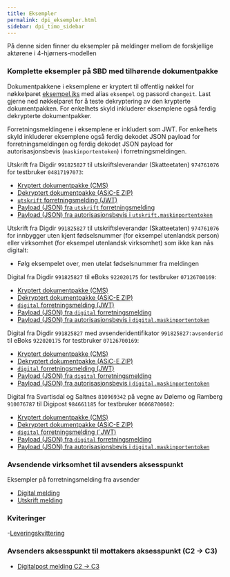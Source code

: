 ```yaml
---
title: Eksempler
permalink: dpi_eksempler.html
sidebar: dpi_timo_sidebar
---
```


<!-- ![](/images/dpi/underarbeide.png) -->

På denne siden finner du eksempler på meldinger mellom de forskjellige aktørene i 4-hjørners-modellen

### Komplette eksempler på SBD med tilhørende dokumentpakke

Dokumentpakkene i eksemplene er kryptert til offentlig nøkkel for nøkkelparet [eksempel.jks](resources/begrep/sikkerDigitalPost/nyinf/eksempler/komplette/eksempel.jks)
med alias `eksempel` og passord `changeit`. Last gjerne ned nøkkelparet for å teste dekryptering av den krypterte
dokumentpakken. For enkelhets skyld inkluderer eksemplene også ferdig dekrypterte dokumentpakker.

Forretningsmeldingene i eksemplene er inkludert som JWT. For enkelhets skyld inkluderer eksemplene også ferdig dekodet
JSON payload for forretningsmeldingen og ferdig dekodet JSON payload for autorisasjonsbevis (`maskinportentoken`)
i forretningsmeldingen.

Utskrift fra Digdir `991825827` til utskriftsleverandør (Skatteetaten) `974761076` for testbruker `04817197073`:

- [Kryptert dokumentpakke (CMS)](resources/begrep/sikkerDigitalPost/nyinf/eksempler/komplette/utskrift-dokumentpakke.cms)
- [Dekryptert dokumentpakke (ASiC-E ZIP)](resources/begrep/sikkerDigitalPost/nyinf/eksempler/komplette/utskrift-dokumentpakke.zip)
- [`utskrift` forretningsmelding (JWT)](resources/begrep/sikkerDigitalPost/nyinf/eksempler/komplette/utskrift-forretningsmelding.jwt)
- [Payload (JSON) fra `utskrift` forretningsmelding](resources/begrep/sikkerDigitalPost/nyinf/eksempler/komplette/utskrift-forretningsmelding.json)
- [Payload (JSON) fra autorisasjonsbevis i `utskrift.maskinportentoken`](resources/begrep/sikkerDigitalPost/nyinf/eksempler/komplette/utskrift-forretningsmelding-autorisasjonsbevis.json)

Utskrift fra Digdir `991825827` til utskriftsleverandør (Skatteetaten) `974761076` for innbygger uten kjent fødselsnummer (for eksempel utenlandsk person) eller virksomhet (for
eksempel utenlandsk virksomhet) som ikke kan nås digitalt:

- Følg eksempelet over, men utelat fødselsnummer fra meldingen

Digital fra Digdir `991825827` til eBoks `922020175` for testbruker `07126700169`:

- [Kryptert dokumentpakke (CMS)](resources/begrep/sikkerDigitalPost/nyinf/eksempler/komplette/digital-dokumentpakke.cms)
- [Dekryptert dokumentpakke (ASiC-E ZIP)](resources/begrep/sikkerDigitalPost/nyinf/eksempler/komplette/digital-dokumentpakke.zip)
- [`digital` forretningsmelding (JWT)](resources/begrep/sikkerDigitalPost/nyinf/eksempler/komplette/digital-forretningsmelding.jwt)
- [Payload (JSON) fra `digital` forretningsmelding](resources/begrep/sikkerDigitalPost/nyinf/eksempler/komplette/digital-forretningsmelding.json)
- [Payload (JSON) fra autorisasjonsbevis i `digital.maskinportentoken`](resources/begrep/sikkerDigitalPost/nyinf/eksempler/komplette/digital-forretningsmelding-autorisasjonsbevis.json)

Digital fra Digdir `991825827` med avsenderidentifikator `991825827:avsenderid` til eBoks `922020175` for testbruker
`07126700169`:

- [Kryptert dokumentpakke (CMS)](resources/begrep/sikkerDigitalPost/nyinf/eksempler/komplette/digital-avsenderidentifikator-dokumentpakke.cms)
- [Dekryptert dokumentpakke (ASiC-E ZIP)](resources/begrep/sikkerDigitalPost/nyinf/eksempler/komplette/digital-avsenderidentifikator-dokumentpakke.zip)
- [`digital` forretningsmelding (JWT)](resources/begrep/sikkerDigitalPost/nyinf/eksempler/komplette/digital-avsenderidentifikator-forretningsmelding.jwt)
- [Payload (JSON) fra `digital` forretningsmelding](resources/begrep/sikkerDigitalPost/nyinf/eksempler/komplette/digital-avsenderidentifikator-forretningsmelding.json)
- [Payload (JSON) fra autorisasjonsbevis i `digital.maskinportentoken`](resources/begrep/sikkerDigitalPost/nyinf/eksempler/komplette/digital-avsenderidentifikator-forretningsmelding-autorisasjonsbevis.json)

Digital fra Svartisdal og Saltnes `810969342` på vegne av Dølemo og Ramberg `910076787` til Digipost `984661185` for
testbruker `06068700602`:

- [Kryptert dokumentpakke (CMS)](resources/begrep/sikkerDigitalPost/nyinf/eksempler/komplette/digital-pa-vegne-av-dokumentpakke.cms)
- [Dekryptert dokumentpakke (ASiC-E ZIP)](resources/begrep/sikkerDigitalPost/nyinf/eksempler/komplette/digital-pa-vegne-av-dokumentpakke.zip)
- [`digital` forretningsmelding (`JWT)](resources/begrep/sikkerDigitalPost/nyinf/eksempler/komplette/digital-pa-vegne-av-forretningsmelding.jwt)
- [Payload (JSON) fra `digital` forretningsmelding](resources/begrep/sikkerDigitalPost/nyinf/eksempler/komplette/digital-pa-vegne-av-forretningsmelding.json)
- [Payload (JSON) fra autorisasjonsbevis i `digital.maskinportentoken`](resources/begrep/sikkerDigitalPost/nyinf/eksempler/komplette/digital-pa-vegne-av-forretningsmelding-autorisasjonsbevis.json)


### Avsendende virksomhet til avsenders aksesspunkt
Eksempler på forretningsmelding fra avsender

- [Digital melding](resources/begrep/sikkerDigitalPost/nyinf/eksempler/innbyggerpost_dpi_digital_1_0.json)
- [Utskrift melding](resources/begrep/sikkerDigitalPost/nyinf/eksempler/innbyggerpost_dpi_utskrift_1_0.json)

### Kviteringer

-[Leveringskvittering](resources/begrep/sikkerDigitalPost/nyinf/eksempler/innbyggerpost_dpi_lerveringskvittering_1_0.json)

### Avsenders aksesspunkt til mottakers aksesspunkt (C2 -> C3)
- [Digitalpost melding C2 -> C3](resources/begrep/sikkerDigitalPost/nyinf/eksempler/digitalpost_c2_c3.xml)
